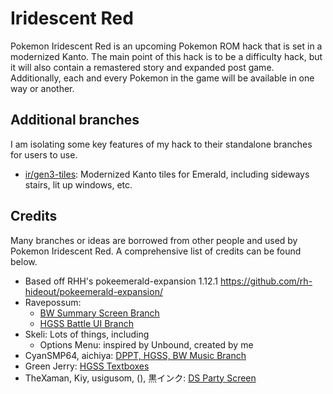 # Iridescent Red
Pokemon Iridescent Red is an upcoming Pokemon ROM hack that is set in a modernized Kanto. The main point of this hack is to be a difficulty hack, but it will also contain a remastered story and expanded post game. Additionally, each and every Pokemon in the game will be available in one way or another.

## Additional branches
I am isolating some key features of my hack to their standalone branches for users to use.
- [ir/gen3-tiles](https://github.com/Greenphx9/pokeemerald-expansion/tree/ir/gen3-tiles): Modernized Kanto tiles for Emerald, including sideways stairs, lit up windows, etc.

## Credits
Many branches or ideas are borrowed from other people and used by Pokemon Iridescent Red. A comprehensive list of credits can be found below.
- Based off RHH's pokeemerald-expansion 1.12.1 https://github.com/rh-hideout/pokeemerald-expansion/
- Ravepossum: 
  - [BW Summary Screen Branch](https://github.com/ravepossum/pokeemerald-expansion/tree/bw_summary_screen_expansion)
  - [HGSS Battle UI Branch](https://github.com/ravepossum/pokeemerald-expansion/tree/hgss_battle_ui_expansion)
- Skeli: Lots of things, including
  - Options Menu: inspired by Unbound, created by me
- CyanSMP64, aichiya: [DPPT, HGSS, BW Music Branch](https://github.com/aichiya/pokeemerald-expansion/commits/pokeemerald-expansion-dppt-hgss-music-plus-bw-sequences/)
- Green Jerry: [HGSS Textboxes](https://www.pokecommunity.com/threads/firered-text-box-patches.410584/)
- TheXaman, Kiy, usigusom, (), 黒インク: [DS Party Screen](https://github.com/Greenphx9/pokeemerald-expansion/tree/ds-party-screen-expansion)

